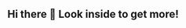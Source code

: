 ## Hi there 👋 Look inside to get more!

<!--
**Lacrua/Lacrua** is a ✨ _special_ ✨ repository

- 🔭 I’m currently working on how to create my own AI =)
- 🌱 I’m currently learning Python and work with a team;
- 👯 I’m looking to collaborate on AI projects;
- 🤔 I’m looking for help with learning to better understand this topic;
- 📫 How to reach me: telegram @lacruas
- 😄 Pronouns: He| Him
- ⚡ Fun fact: I was an actor when I lived in Los Angeles =)
